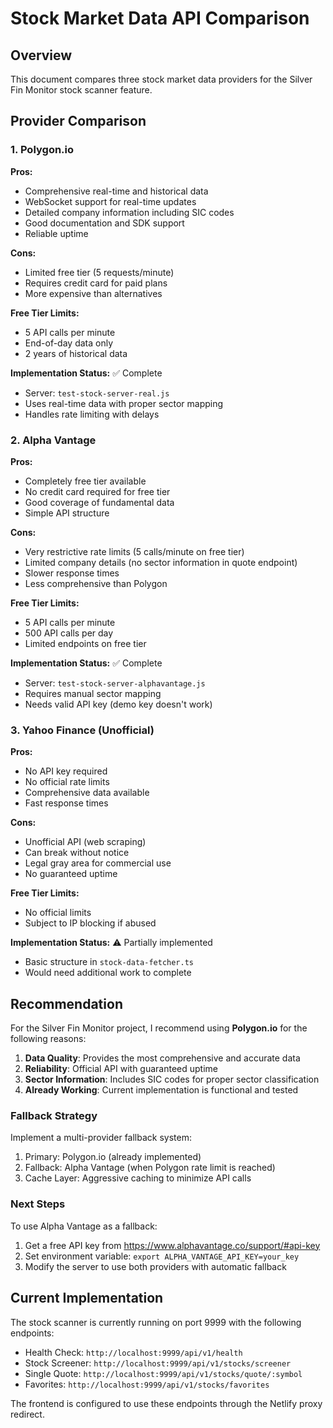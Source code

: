 # Stock Market Data API Comparison

## Overview

This document compares three stock market data providers for the Silver Fin Monitor stock scanner feature.

## Provider Comparison

### 1. Polygon.io

**Pros:**
- Comprehensive real-time and historical data
- WebSocket support for real-time updates
- Detailed company information including SIC codes
- Good documentation and SDK support
- Reliable uptime

**Cons:**
- Limited free tier (5 requests/minute)
- Requires credit card for paid plans
- More expensive than alternatives

**Free Tier Limits:**
- 5 API calls per minute
- End-of-day data only
- 2 years of historical data

**Implementation Status:** ✅ Complete
- Server: `test-stock-server-real.js`
- Uses real-time data with proper sector mapping
- Handles rate limiting with delays

### 2. Alpha Vantage

**Pros:**
- Completely free tier available
- No credit card required for free tier
- Good coverage of fundamental data
- Simple API structure

**Cons:**
- Very restrictive rate limits (5 calls/minute on free tier)
- Limited company details (no sector information in quote endpoint)
- Slower response times
- Less comprehensive than Polygon

**Free Tier Limits:**
- 5 API calls per minute
- 500 API calls per day
- Limited endpoints on free tier

**Implementation Status:** ✅ Complete
- Server: `test-stock-server-alphavantage.js`
- Requires manual sector mapping
- Needs valid API key (demo key doesn't work)

### 3. Yahoo Finance (Unofficial)

**Pros:**
- No API key required
- No official rate limits
- Comprehensive data available
- Fast response times

**Cons:**
- Unofficial API (web scraping)
- Can break without notice
- Legal gray area for commercial use
- No guaranteed uptime

**Free Tier Limits:**
- No official limits
- Subject to IP blocking if abused

**Implementation Status:** ⚠️ Partially implemented
- Basic structure in `stock-data-fetcher.ts`
- Would need additional work to complete

## Recommendation

For the Silver Fin Monitor project, I recommend using **Polygon.io** for the following reasons:

1. **Data Quality**: Provides the most comprehensive and accurate data
2. **Reliability**: Official API with guaranteed uptime
3. **Sector Information**: Includes SIC codes for proper sector classification
4. **Already Working**: Current implementation is functional and tested

### Fallback Strategy

Implement a multi-provider fallback system:
1. Primary: Polygon.io (already implemented)
2. Fallback: Alpha Vantage (when Polygon rate limit is reached)
3. Cache Layer: Aggressive caching to minimize API calls

### Next Steps

To use Alpha Vantage as a fallback:
1. Get a free API key from https://www.alphavantage.co/support/#api-key
2. Set environment variable: `export ALPHA_VANTAGE_API_KEY=your_key`
3. Modify the server to use both providers with automatic fallback

## Current Implementation

The stock scanner is currently running on port 9999 with the following endpoints:

- Health Check: `http://localhost:9999/api/v1/health`
- Stock Screener: `http://localhost:9999/api/v1/stocks/screener`
- Single Quote: `http://localhost:9999/api/v1/stocks/quote/:symbol`
- Favorites: `http://localhost:9999/api/v1/stocks/favorites`

The frontend is configured to use these endpoints through the Netlify proxy redirect.